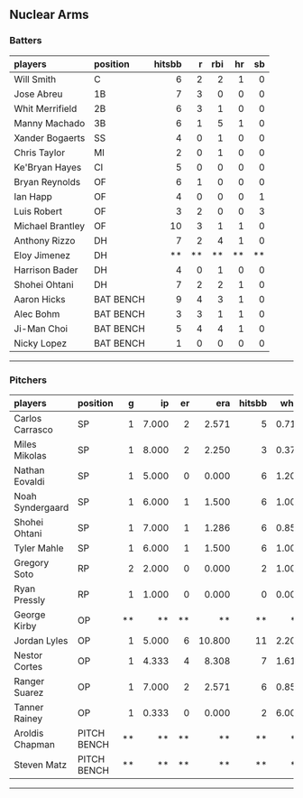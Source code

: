 ## Nuclear Arms

### Batters

 
|players          |position  | hitsbb|  r| rbi| hr| sb| 
|:----------------|:---------|------:|--:|---:|--:|--:| 
|Will Smith       |C         |      6|  2|   2|  1|  0| 
|Jose Abreu       |1B        |      7|  3|   0|  0|  0| 
|Whit Merrifield  |2B        |      6|  3|   1|  0|  0| 
|Manny Machado    |3B        |      6|  1|   5|  1|  0| 
|Xander Bogaerts  |SS        |      4|  0|   1|  0|  0| 
|Chris Taylor     |MI        |      2|  0|   1|  0|  0| 
|Ke'Bryan Hayes   |CI        |      5|  0|   0|  0|  0| 
|Bryan Reynolds   |OF        |      6|  1|   0|  0|  0| 
|Ian Happ         |OF        |      4|  0|   0|  0|  1| 
|Luis Robert      |OF        |      3|  2|   0|  0|  3| 
|Michael Brantley |OF        |     10|  3|   1|  1|  0| 
|Anthony Rizzo    |DH        |      7|  2|   4|  1|  0| 
|Eloy Jimenez     |DH        |     **| **|  **| **| **| 
|Harrison Bader   |DH        |      4|  0|   1|  0|  0| 
|Shohei Ohtani    |DH        |      7|  2|   2|  1|  0| 
|Aaron Hicks      |BAT BENCH |      9|  4|   3|  1|  0| 
|Alec Bohm        |BAT BENCH |      3|  3|   1|  1|  0| 
|Ji-Man Choi      |BAT BENCH |      5|  4|   4|  1|  0| 
|Nicky Lopez      |BAT BENCH |      1|  0|   0|  0|  0| 

* * *

### Pitchers

 
|players          |position    |  g|    ip| er|    era| hitsbb|  whip| so|  w| sv| 
|:----------------|:-----------|--:|-----:|--:|------:|------:|-----:|--:|--:|--:| 
|Carlos Carrasco  |SP          |  1| 7.000|  2|  2.571|      5| 0.714| 10|  1|  0| 
|Miles Mikolas    |SP          |  1| 8.000|  2|  2.250|      3| 0.375|  9|  0|  0| 
|Nathan Eovaldi   |SP          |  1| 5.000|  0|  0.000|      6| 1.200|  5|  1|  0| 
|Noah Syndergaard |SP          |  1| 6.000|  1|  1.500|      6| 1.000|  3|  0|  0| 
|Shohei Ohtani    |SP          |  1| 7.000|  1|  1.286|      6| 0.857|  6|  1|  0| 
|Tyler Mahle      |SP          |  1| 6.000|  1|  1.500|      6| 1.000| 10|  0|  0| 
|Gregory Soto     |RP          |  2| 2.000|  0|  0.000|      2| 1.000|  2|  0|  2| 
|Ryan Pressly     |RP          |  1| 1.000|  0|  0.000|      0| 0.000|  2|  0|  1| 
|George Kirby     |OP          | **|    **| **|     **|     **|    **| **| **| **| 
|Jordan Lyles     |OP          |  1| 5.000|  6| 10.800|     11| 2.200|  1|  0|  0| 
|Nestor Cortes    |OP          |  1| 4.333|  4|  8.308|      7| 1.615|  3|  0|  0| 
|Ranger Suarez    |OP          |  1| 7.000|  2|  2.571|      6| 0.857|  5|  0|  0| 
|Tanner Rainey    |OP          |  1| 0.333|  0|  0.000|      2| 6.000|  0|  0|  0| 
|Aroldis Chapman  |PITCH BENCH | **|    **| **|     **|     **|    **| **| **| **| 
|Steven Matz      |PITCH BENCH | **|    **| **|     **|     **|    **| **| **| **| 


* * *


